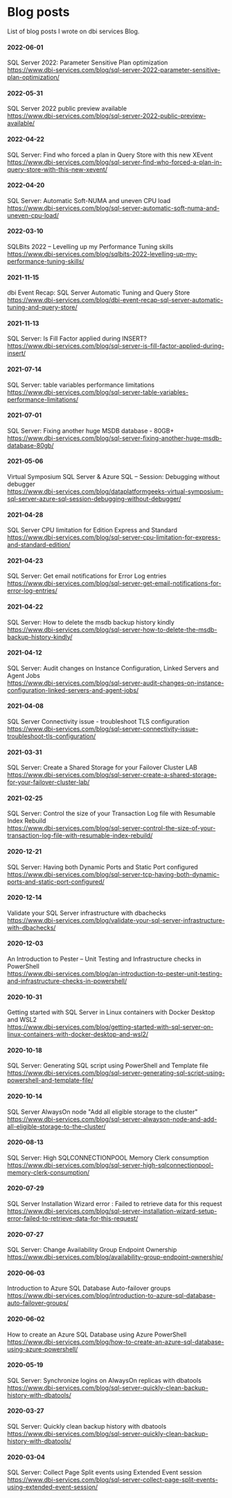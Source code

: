 # Blog posts
List of blog posts I wrote on dbi services Blog.

#### 2022-06-01
SQL Server 2022: Parameter Sensitive Plan optimization<br />
https://www.dbi-services.com/blog/sql-server-2022-parameter-sensitive-plan-optimization/<br />

#### 2022-05-31
SQL Server 2022 public preview available<br />
https://www.dbi-services.com/blog/sql-server-2022-public-preview-available/<br />

#### 2022-04-22
SQL Server: Find who forced a plan in Query Store with this new XEvent<br />
https://www.dbi-services.com/blog/sql-server-find-who-forced-a-plan-in-query-store-with-this-new-xevent/<br />

#### 2022-04-20
SQL Server: Automatic Soft-NUMA and uneven CPU load<br />
https://www.dbi-services.com/blog/sql-server-automatic-soft-numa-and-uneven-cpu-load/<br />

#### 2022-03-10
SQLBits 2022 – Levelling up my Performance Tuning skills<br />
https://www.dbi-services.com/blog/sqlbits-2022-levelling-up-my-performance-tuning-skills/<br />

#### 2021-11-15
dbi Event Recap: SQL Server Automatic Tuning and Query Store<br />
https://www.dbi-services.com/blog/dbi-event-recap-sql-server-automatic-tuning-and-query-store/<br />

#### 2021-11-13
SQL Server: Is Fill Factor applied during INSERT?<br />
https://www.dbi-services.com/blog/sql-server-is-fill-factor-applied-during-insert/<br />

#### 2021-07-14
SQL Server: table variables performance limitations<br />
https://www.dbi-services.com/blog/sql-server-table-variables-performance-limitations/<br />

#### 2021-07-01
SQL Server: Fixing another huge MSDB database - 80GB+<br />
https://www.dbi-services.com/blog/sql-server-fixing-another-huge-msdb-database-80gb/<br />

#### 2021-05-06
Virtual Symposium SQL Server & Azure SQL – Session: Debugging without debugger<br />
https://www.dbi-services.com/blog/dataplatformgeeks-virtual-symposium-sql-server-azure-sql-session-debugging-without-debugger/<br />

#### 2021-04-28
SQL Server CPU limitation for Edition Express and Standard<br />
https://www.dbi-services.com/blog/sql-server-cpu-limitation-for-express-and-standard-edition/<br />

#### 2021-04-23
SQL Server: Get email notifications for Error Log entries<br />
https://www.dbi-services.com/blog/sql-server-get-email-notifications-for-error-log-entries/<br />

#### 2021-04-22
SQL Server: How to delete the msdb backup history kindly<br />
https://www.dbi-services.com/blog/sql-server-how-to-delete-the-msdb-backup-history-kindly/<br />

#### 2021-04-12
SQL Server: Audit changes on Instance Configuration, Linked Servers and Agent Jobs<br />
https://www.dbi-services.com/blog/sql-server-audit-changes-on-instance-configuration-linked-servers-and-agent-jobs/<br />

#### 2021-04-08
SQL Server Connectivity issue - troubleshoot TLS configuration<br />
https://www.dbi-services.com/blog/sql-server-connectivity-issue-troubleshoot-tls-configuration/<br />

#### 2021-03-31
SQL Server: Create a Shared Storage for your Failover Cluster LAB<br />
https://www.dbi-services.com/blog/sql-server-create-a-shared-storage-for-your-failover-cluster-lab/<br />

#### 2021-02-25
SQL Server: Control the size of your Transaction Log file with Resumable Index Rebuild<br />
https://www.dbi-services.com/blog/sql-server-control-the-size-of-your-transaction-log-file-with-resumable-index-rebuild/<br />


#### 2020-12-21
SQL Server: Having both Dynamic Ports and Static Port configured<br />
https://www.dbi-services.com/blog/sql-server-tcp-having-both-dynamic-ports-and-static-port-configured/<br />


#### 2020-12-14
Validate your SQL Server infrastructure with dbachecks<br />
https://www.dbi-services.com/blog/validate-your-sql-server-infrastructure-with-dbachecks/<br />


#### 2020-12-03
An Introduction to Pester – Unit Testing and Infrastructure checks in PowerShell<br />
https://www.dbi-services.com/blog/an-introduction-to-pester-unit-testing-and-infrastructure-checks-in-powershell/<br />


#### 2020-10-31
Getting started with SQL Server in Linux containers with Docker Desktop and WSL2<br />
https://www.dbi-services.com/blog/getting-started-with-sql-server-on-linux-containers-with-docker-desktop-and-wsl2/<br />


#### 2020-10-18
SQL Server: Generating SQL script using PowerShell and Template file<br />
https://www.dbi-services.com/blog/sql-server-generating-sql-script-using-powershell-and-template-file/<br />


#### 2020-10-14
SQL Server AlwaysOn node "Add all eligible storage to the cluster"<br />
https://www.dbi-services.com/blog/sql-server-alwayson-node-and-add-all-eligible-storage-to-the-cluster/<br />


#### 2020-08-13
SQL Server: High SQLCONNECTIONPOOL Memory Clerk consumption<br />
https://www.dbi-services.com/blog/sql-server-high-sqlconnectionpool-memory-clerk-consumption/<br />


#### 2020-07-29
SQL Server Installation Wizard error : Failed to retrieve data for this request<br />
https://www.dbi-services.com/blog/sql-server-installation-wizard-setup-error-failed-to-retrieve-data-for-this-request/<br />


#### 2020-07-27
SQL Server: Change Availability Group Endpoint Ownership<br />
https://www.dbi-services.com/blog/availability-group-endpoint-ownership/<br />

#### 2020-06-03
Introduction to Azure SQL Database Auto-failover groups<br />
https://www.dbi-services.com/blog/introduction-to-azure-sql-database-auto-failover-groups/<br />


#### 2020-06-02
How to create an Azure SQL Database using Azure PowerShell <br />
https://www.dbi-services.com/blog/how-to-create-an-azure-sql-database-using-azure-powershell/<br />


#### 2020-05-19
SQL Server: Synchronize logins on AlwaysOn replicas with dbatools<br />
https://www.dbi-services.com/blog/sql-server-quickly-clean-backup-history-with-dbatools/<br />


#### 2020-03-27
SQL Server: Quickly clean backup history with dbatools<br />
https://www.dbi-services.com/blog/sql-server-quickly-clean-backup-history-with-dbatools/<br />


#### 2020-03-04
SQL Server: Collect Page Split events using Extended Event session<br />
https://www.dbi-services.com/blog/sql-server-collect-page-split-events-using-extended-event-session/<br />


